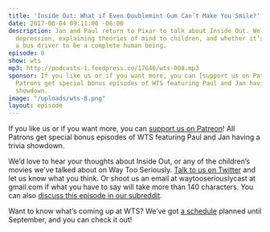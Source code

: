 ```yaml
---
title: 'Inside Out: What if Even Doublemint Gum Can’t Make You Smile?'
date: 2017-08-04 09:11:00 -06:00
description: Jan and Paul return to Pixar to talk about Inside Out. We talk about
  depression, explaining theories of mind to children, and whether it’s possible for
  a bus driver to be a complete human being.
episode: 8
show: wts
mp3: http://podcasts-1.feedpress.co/17646/wts-008.mp3
sponsor: If you like us or if you want more, you can [support us on Patreon](https://www.patreon.com/clockworkscast)!
  Patrons get special bonus episodes of WTS featuring Paul and Jan having a trivia
  showdown.
image: "/uploads/wts-8.png"
layout: episode
---
```


If you like us or if you want more, you can [support us on Patreon](https://www.patreon.com/clockworkscast)! All Patrons get special bonus episodes of WTS featuring Paul and Jan having a trivia showdown. 

We’d love to hear your thoughts about Inside Out, or any of the children’s movies we’ve talked about on Way Too Seriously. [Talk to us on Twitter](http://www.twitter.com/wtscast) and let us know what you think. Or shoot us an email at waytooseriouslycast at gmail.com if what you have to say will take more than 140 characters. You can also [discuss this episode in our subreddit](https://www.reddit.com/r/Goodstuff_fm/).

Want to know what’s coming up at WTS? We’ve got [a schedule](https://docs.google.com/document/d/1f6fvTgbzQOCUD_potL6mWClmSC3D2cOBgKz36OwSC68/edit?usp=sharing) planned until September, and you can check it out!